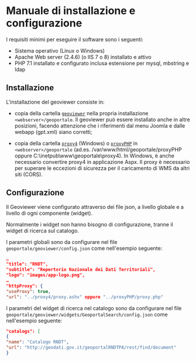# Manuale di installazione e configurazione

I requisiti minimi per eseguire il software sono i seguenti:

- Sistema operativo (Linux o Windows)
- Apache Web server (2.4.6) (o IIS 7 o 8) installato e attivo
- PHP 7.1 installato e configurato inclusa estensione per mysql, mbstring e ldap

## Installazione

L&#39;installazione del geoviewer consiste in:

- copia della cartella [```geoviewer```](../geoviewer) nella propria installazione ```<webserver>/geoportale```. Il geoviewer può essere installato anche in altre posizioni, facendo attenzione che i riferimenti dal menu Joomla e dalle webapp (gpt.xml) siano corretti;
  
- copia della cartella [```proxy4```](../proxy4) (Windows) o [```proxyPHP```](../proxyPHP) in ```<webserver>/geoportale``` (ad.es. /var/www/html/geoportale/proxyPHP oppure C:\inetpub\www\geoportale\proxy4). In Windows, è anche necessario convertire proxy4 in applicazione Aspx. Il proxy è necessario per superare le eccezioni di sicurezza per il caricamento di WMS da altri siti (CORS).
  
## Configurazione

Il Geoviewer viene configurato attraverso dei file json, a livello globale e a livello di ogni componente (widget).

Normalmente i widget non hanno bisogno di configurazione, tranne il widget di ricerca sul catalogo.

I parametri globali sono da configurare nel file ```geoportale/geoviewer/config.json``` come nell'esempio seguente:

```json
…
"title": "RNDT",
"subtitle": "Repertorio Nazionale dei Dati Territoriali",
"logo": "images/app-logo.png",
…
"httpProxy": {
"useProxy": true,
"url": "../proxy4/proxy.ashx" oppure "../proxyPHP/proxy.php"
```

I parametri del widget di ricerca nel catalogo sono da configurare nel file ```geoportale/geoviewer/widgets/GeoportalSearch/config.json``` come nell'esempio seguente:

```json
"catalogs": [
{
"name": "Catalogo RNDT",
"url": "http://geodati.gov.it/geoportalRNDTPA/rest/find/document"
}
```
